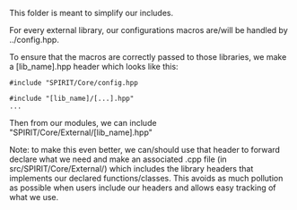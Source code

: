 This folder is meant to simplify our includes.

For every external library, our configurations macros 
are/will be handled by ../config.hpp.

To ensure that the macros are correctly passed to those libraries, 
we make a [lib_name].hpp header which looks like this:
```
#include "SPIRIT/Core/config.hpp

#include "[lib_name]/[...].hpp"
...
```
Then from our modules, we can include "SPIRIT/Core/External/[lib_name].hpp"

Note: to make this even better, we can/should use that header to 
forward declare what we need and make an associated .cpp file 
(in src/SPIRIT/Core/External/) which includes the library headers that 
implements our declared functions/classes.
This avoids as much pollution as possible when users include our headers 
and allows easy tracking of what we use.

